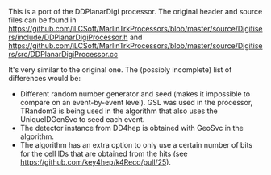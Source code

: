 <!--
Copyright (c) 2020-2024 Key4hep-Project.

This file is part of Key4hep.
See https://key4hep.github.io/key4hep-doc/ for further info.

Licensed under the Apache License, Version 2.0 (the "License");
you may not use this file except in compliance with the License.
You may obtain a copy of the License at

    http://www.apache.org/licenses/LICENSE-2.0

Unless required by applicable law or agreed to in writing, software
distributed under the License is distributed on an "AS IS" BASIS,
WITHOUT WARRANTIES OR CONDITIONS OF ANY KIND, either express or implied.
See the License for the specific language governing permissions and
limitations under the License.
-->
This is a port of the DDPlanarDigi processor. The original header and source
files can be found in
https://github.com/iLCSoft/MarlinTrkProcessors/blob/master/source/Digitisers/include/DDPlanarDigiProcessor.h
and
https://github.com/iLCSoft/MarlinTrkProcessors/blob/master/source/Digitisers/src/DDPlanarDigiProcessor.cc

It's very similar to the original one. The (possibly incomplete) list of differences would be:
- Different random number generator and seed (makes it impossible to compare on
  an event-by-event level). GSL was used in the processor, TRandom3 is being
  used in the algorithm that also uses the UniqueIDGenSvc to seed each event.
- The detector instance from DD4hep is obtained with GeoSvc in the algorithm.
- The algorithm has an extra option to only use a certain number of bits for the
  cell IDs that are obtained from the hits (see
  https://github.com/key4hep/k4Reco/pull/25).
